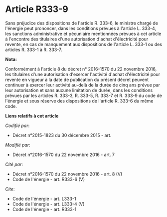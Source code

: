 # Article R333-9

Sans préjudice des dispositions de l'article R. 333-6, le ministre chargé de l'énergie peut prononcer, dans les conditions
prévues à l'article L. 333-4, les sanctions administrative et pécuniaire mentionnées prévues à cet article à l'encontre des
titulaires d'une autorisation d'achat d'électricité pour revente, en cas de manquement aux dispositions de l'article L. 333-1
ou des articles R. 333-1 à R. 333-7.

**Nota:**

Conformément à l'article 8 du décret n° 2016-1570 du 22 novembre 2016, les titulaires d'une autorisation d'exercer l'activité
d'achat d'électricité pour revente en vigueur à la date de publication du présent décret peuvent continuer à exercer leur
activité au-delà de la durée de cinq ans prévue par leur autorisation et sans aucune limitation de durée, dans les conditions
prévues par les articles R. 333-3, R. 333-5, R. 333-7 et R. 333-9 du code de l'énergie et sous réserve des dispositions de
l'article R. 333-6 du même code.

**Liens relatifs à cet article**

_Codifié par_:

  - Décret n°2015-1823 du 30 décembre 2015 - art.

_Modifié par_:

  - Décret n°2016-1570 du 22 novembre 2016 - art. 7

_Cité par_:

  - Décret n°2016-1570 du 22 novembre 2016 - art. 8 (V)
  - Code de l'énergie - art. R333-6 (V)

_Cite_:

  - Code de l'énergie - art. L333-1
  - Code de l'énergie - art. L333-4 (V)
  - Code de l'énergie - art. R333-1
